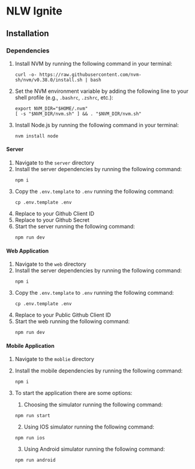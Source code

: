# NLW Ignite

## Installation

### Dependencies

1. Install NVM by running the following command in your terminal:
    ```shell
    curl -o- https://raw.githubusercontent.com/nvm-sh/nvm/v0.38.0/install.sh | bash
    ```

2. Set the NVM environment variable by adding the following line to your shell profile (e.g., `.bashrc`, `.zshrc`, etc.):
    ```shell
    export NVM_DIR="$HOME/.nvm"
    [ -s "$NVM_DIR/nvm.sh" ] && . "$NVM_DIR/nvm.sh"
    ```

3. Install Node.js by running the following command in your terminal:
    ```shell
    nvm install node
    ```

#### Server

1. Navigate to the `server` directory
2. Install the server dependencies by running the following command:
    ```shell
    npm i
    ```
3. Copy the `.env.template` to `.env` running the following command:
   ```shell
   cp .env.template .env
   ```
4. Replace <Github client_id> to your Github Client ID
5. Replace <Github client_secret> to your Github Secret
6. Start the server running the following command:
    ```shell
    npm run dev
    ```

#### Web Application

1. Navigate to the `web` directory
2. Install the server dependencies by running the following command:
    ```shell
    npm i
    ```
3. Copy the `.env.template` to `.env` running the following command:
   ```shell
   cp .env.template .env
   ```
4. Replace <public Github client_id> to your Public Github Client ID
5. Start the web running the following command:
    ```shell
    npm run dev
    ```

#### Mobile Application

1. Navigate to the `moblie` directory
2. Install the mobile dependencies by running the following command:
    ```shell
    npm i
    ```
3. To start the application there are some options:

    1. Choosing the simulator running the following command:
    ```shell
    npm run start
    ```
    2. Using IOS simulator running the following command:
    ```shell
    npm run ios
    ```
    3. Using Android simulator running the following command:
    ```shell
    npm run android
    ```